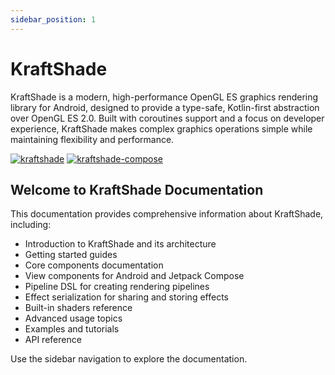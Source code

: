 ```yaml
---
sidebar_position: 1
---
```


# KraftShade

KraftShade is a modern, high-performance OpenGL ES graphics rendering library for Android, designed to provide a type-safe, Kotlin-first abstraction over OpenGL ES 2.0. Built with coroutines support and a focus on developer experience, KraftShade makes complex graphics operations simple while maintaining flexibility and performance.

[![kraftshade](https://img.shields.io/maven-central/v/com.cardinalblue/kraftshade.svg?label=kraftshade)](https://central.sonatype.com/artifact/com.cardinalblue/kraftshade) [![kraftshade-compose](https://img.shields.io/maven-central/v/com.cardinalblue/kraftshade-compose.svg?label=kraftshade-compose)](https://central.sonatype.com/artifact/com.cardinalblue/kraftshade-compose)

## Welcome to KraftShade Documentation

This documentation provides comprehensive information about KraftShade, including:

- Introduction to KraftShade and its architecture
- Getting started guides
- Core components documentation
- View components for Android and Jetpack Compose
- Pipeline DSL for creating rendering pipelines
- Effect serialization for sharing and storing effects
- Built-in shaders reference
- Advanced usage topics
- Examples and tutorials
- API reference

Use the sidebar navigation to explore the documentation.
